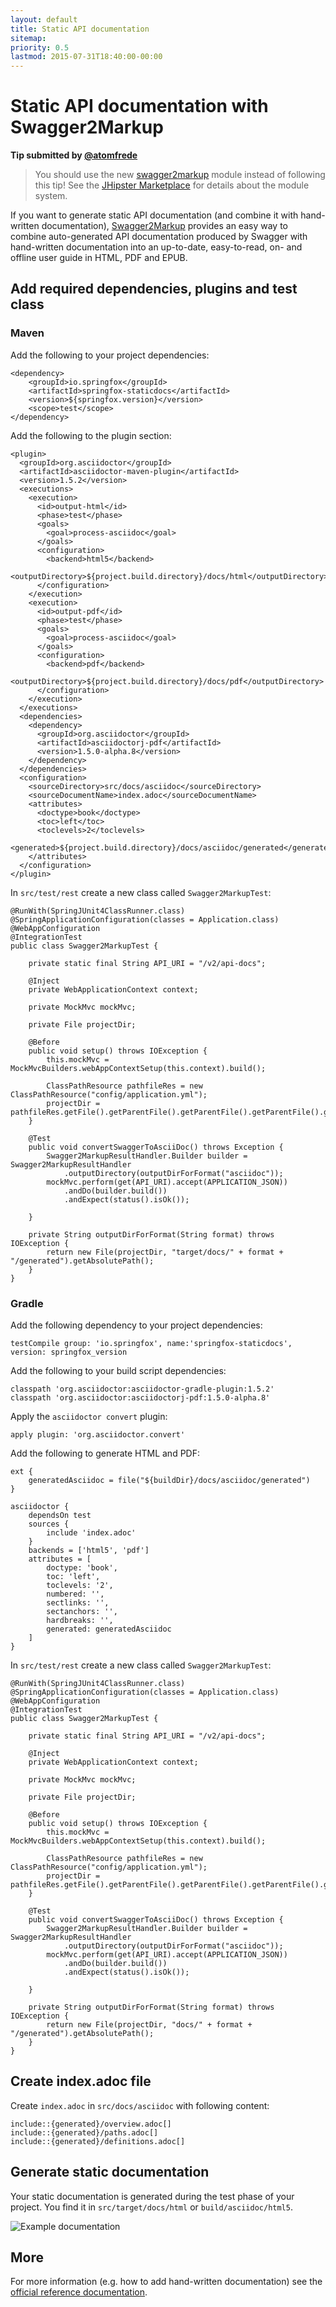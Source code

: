 ```yaml
---
layout: default
title: Static API documentation
sitemap:
priority: 0.5
lastmod: 2015-07-31T18:40:00-00:00
---
```


# Static API documentation with Swagger2Markup

__Tip submitted by [@atomfrede](https://github.com/atomfrede)__

> You should use the new [swagger2markup](https://github.com/atomfrede/generator-jhipster-swagger2markup) module instead of following this tip! See the [JHipster Marketplace](https://bpmlabs.github.io/modules/marketplace/) for details about the module system.

If you want to generate static API documentation (and combine it with hand-written documentation), [Swagger2Markup](https://swagger2markup.readme.io/) provides an easy way to combine auto-generated API documentation produced by
Swagger with hand-written documentation into an up-to-date, easy-to-read, on- and offline user guide in HTML, PDF and EPUB.

## Add required dependencies, plugins and test class

### Maven

Add the following to your project dependencies:

    <dependency>
        <groupId>io.springfox</groupId>
        <artifactId>springfox-staticdocs</artifactId>
        <version>${springfox.version}</version>
        <scope>test</scope>
    </dependency>

Add the following to the plugin section:

    <plugin>
      <groupId>org.asciidoctor</groupId>
      <artifactId>asciidoctor-maven-plugin</artifactId>
      <version>1.5.2</version>
      <executions>
        <execution>
          <id>output-html</id>
          <phase>test</phase>
          <goals>
            <goal>process-asciidoc</goal>
          </goals>
          <configuration>
            <backend>html5</backend>
            <outputDirectory>${project.build.directory}/docs/html</outputDirectory>
          </configuration>
        </execution>
        <execution>
          <id>output-pdf</id>
          <phase>test</phase>
          <goals>
            <goal>process-asciidoc</goal>
          </goals>
          <configuration>
            <backend>pdf</backend>
            <outputDirectory>${project.build.directory}/docs/pdf</outputDirectory>
          </configuration>
        </execution>
      </executions>
      <dependencies>
        <dependency>
          <groupId>org.asciidoctor</groupId>
          <artifactId>asciidoctorj-pdf</artifactId>
          <version>1.5.0-alpha.8</version>
        </dependency>
      </dependencies>
      <configuration>
        <sourceDirectory>src/docs/asciidoc</sourceDirectory>
        <sourceDocumentName>index.adoc</sourceDocumentName>
        <attributes>
          <doctype>book</doctype>
          <toc>left</toc>
          <toclevels>2</toclevels>
          <generated>${project.build.directory}/docs/asciidoc/generated</generated>
        </attributes>
      </configuration>
    </plugin>

In `src/test/rest` create a new class called `Swagger2MarkupTest`:

    @RunWith(SpringJUnit4ClassRunner.class)
    @SpringApplicationConfiguration(classes = Application.class)
    @WebAppConfiguration
    @IntegrationTest
    public class Swagger2MarkupTest {

        private static final String API_URI = "/v2/api-docs";

        @Inject
        private WebApplicationContext context;

        private MockMvc mockMvc;

        private File projectDir;

        @Before
        public void setup() throws IOException {
            this.mockMvc = MockMvcBuilders.webAppContextSetup(this.context).build();

            ClassPathResource pathfileRes = new ClassPathResource("config/application.yml");
            projectDir = pathfileRes.getFile().getParentFile().getParentFile().getParentFile().getParentFile();
        }

        @Test
        public void convertSwaggerToAsciiDoc() throws Exception {
            Swagger2MarkupResultHandler.Builder builder = Swagger2MarkupResultHandler
                .outputDirectory(outputDirForFormat("asciidoc"));
            mockMvc.perform(get(API_URI).accept(APPLICATION_JSON))
                .andDo(builder.build())
                .andExpect(status().isOk());

        }

        private String outputDirForFormat(String format) throws IOException {
            return new File(projectDir, "target/docs/" + format + "/generated").getAbsolutePath();
        }
    }

### Gradle

Add the following dependency to your project dependencies:

    testCompile group: 'io.springfox', name:'springfox-staticdocs', version: springfox_version

Add the following to your build script dependencies:

    classpath 'org.asciidoctor:asciidoctor-gradle-plugin:1.5.2'
    classpath 'org.asciidoctor:asciidoctorj-pdf:1.5.0-alpha.8'

Apply the `asciidoctor convert` plugin:

    apply plugin: 'org.asciidoctor.convert'

Add the following to generate HTML and PDF:

    ext {
        generatedAsciidoc = file("${buildDir}/docs/asciidoc/generated")
    }

    asciidoctor {
        dependsOn test
        sources {
            include 'index.adoc'
        }
        backends = ['html5', 'pdf']
        attributes = [
            doctype: 'book',
            toc: 'left',
            toclevels: '2',
            numbered: '',
            sectlinks: '',
            sectanchors: '',
            hardbreaks: '',
            generated: generatedAsciidoc
        ]
    }

In `src/test/rest` create a new class called `Swagger2MarkupTest`:

    @RunWith(SpringJUnit4ClassRunner.class)
    @SpringApplicationConfiguration(classes = Application.class)
    @WebAppConfiguration
    @IntegrationTest
    public class Swagger2MarkupTest {

        private static final String API_URI = "/v2/api-docs";

        @Inject
        private WebApplicationContext context;

        private MockMvc mockMvc;

        private File projectDir;

        @Before
        public void setup() throws IOException {
            this.mockMvc = MockMvcBuilders.webAppContextSetup(this.context).build();

            ClassPathResource pathfileRes = new ClassPathResource("config/application.yml");
            projectDir = pathfileRes.getFile().getParentFile().getParentFile().getParentFile().getParentFile();
        }

        @Test
        public void convertSwaggerToAsciiDoc() throws Exception {
            Swagger2MarkupResultHandler.Builder builder = Swagger2MarkupResultHandler
                .outputDirectory(outputDirForFormat("asciidoc"));
            mockMvc.perform(get(API_URI).accept(APPLICATION_JSON))
                .andDo(builder.build())
                .andExpect(status().isOk());

        }

        private String outputDirForFormat(String format) throws IOException {
            return new File(projectDir, "docs/" + format + "/generated").getAbsolutePath();
        }
    }

## Create index.adoc file

Create `index.adoc` in `src/docs/asciidoc` with following content:

    include::{generated}/overview.adoc[]
    include::{generated}/paths.adoc[]
    include::{generated}/definitions.adoc[]

## Generate static documentation

Your static documentation is generated during the test phase of your project. You find it in `src/target/docs/html` or `build/asciidoc/html5`.

![Example documentation](../images/008_tips_static_swagger_docs_01.png)

## More

For more information (e.g. how to add hand-written documentation) see the [official reference documentation](https://swagger2markup.readme.io/).
